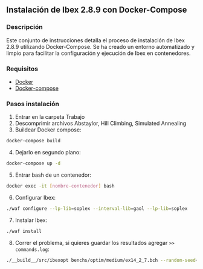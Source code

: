 ## Instalación de Ibex 2.8.9 con Docker-Compose

### Descripción

Este conjunto de instrucciones detalla el proceso de instalación de Ibex 2.8.9 utilizando Docker-Compose. Se ha creado un entorno automatizado y limpio para facilitar la configuración y ejecución de Ibex en contenedores.

### Requisitos

- [Docker](https://www.docker.com)
- [Docker-compose](https://docs.docker.com/compose/)

### Pasos instalación

1. Entrar en la carpeta Trabajo
2. Descomprimir archivos Abstaylor, Hill Climbing, Simulated Annealing
3. Buildear Docker compose:

```bash
docker-compose build
```

4. Dejarlo en segundo plano:

```bash
docker-compose up -d
```

5. Entrar bash de un contenedor:

```bash
docker exec -it [nombre-contenedor] bash
```

6. Configurar Ibex:

```bash
./waf configure --lp-lib=soplex --interval-lib=gaol --lp-lib=soplex
```

7. Instalar Ibex:

```bash
./waf install
```

8. Correr el problema, si quieres guardar los resultados agregar `>> commands.log`:

```bash
./__build__/src/ibexopt benchs/optim/medium/ex14_2_7.bch --random-seed=1 >> commands.log
```
